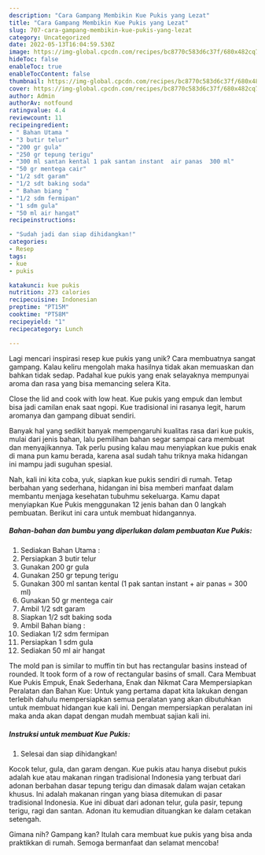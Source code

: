 ```yaml
---
description: "Cara Gampang Membikin Kue Pukis yang Lezat"
title: "Cara Gampang Membikin Kue Pukis yang Lezat"
slug: 707-cara-gampang-membikin-kue-pukis-yang-lezat
category: Uncategorized
date: 2022-05-13T16:04:59.530Z
image: https://img-global.cpcdn.com/recipes/bc8770c583d6c37f/680x482cq70/kue-pukis-foto-resep-utama.jpg
hideToc: false
enableToc: true
enableTocContent: false
thumbnail: https://img-global.cpcdn.com/recipes/bc8770c583d6c37f/680x482cq70/kue-pukis-foto-resep-utama.jpg
cover: https://img-global.cpcdn.com/recipes/bc8770c583d6c37f/680x482cq70/kue-pukis-foto-resep-utama.jpg
author: Admin
authorAv: notfound
ratingvalue: 4.4
reviewcount: 11
recipeingredient:
- " Bahan Utama "
- "3 butir telur"
- "200 gr gula"
- "250 gr tepung terigu"
- "300 ml santan kental 1 pak santan instant  air panas  300 ml"
- "50 gr mentega cair"
- "1/2 sdt garam"
- "1/2 sdt baking soda"
- " Bahan biang "
- "1/2 sdm fermipan"
- "1 sdm gula"
- "50 ml air hangat"
recipeinstructions:

- "Sudah jadi dan siap dihidangkan!"
categories:
- Resep
tags:
- kue
- pukis

katakunci: kue pukis 
nutrition: 273 calories
recipecuisine: Indonesian
preptime: "PT15M"
cooktime: "PT58M"
recipeyield: "1"
recipecategory: Lunch

---
```





Lagi mencari inspirasi resep kue pukis yang unik? Cara membuatnya sangat gampang. Kalau keliru mengolah maka hasilnya tidak akan memuaskan dan bahkan tidak sedap. Padahal kue pukis yang enak selayaknya mempunyai aroma dan rasa yang bisa memancing selera Kita.





Close the lid and cook with low heat. Kue pukis yang empuk dan lembut bisa jadi camilan enak saat ngopi. Kue tradisional ini rasanya legit, harum aromanya dan gampang dibuat sendiri.

Banyak hal yang sedikit banyak mempengaruhi kualitas rasa dari kue pukis, mulai dari jenis bahan, lalu pemilihan bahan segar sampai cara membuat dan menyajikannya. Tak perlu pusing kalau mau menyiapkan kue pukis enak di mana pun kamu berada, karena asal sudah tahu triknya maka hidangan ini mampu jadi suguhan spesial.






Nah, kali ini kita coba, yuk, siapkan kue pukis sendiri di rumah. Tetap berbahan yang sederhana, hidangan ini bisa memberi manfaat dalam membantu menjaga kesehatan tubuhmu sekeluarga. Kamu dapat menyiapkan Kue Pukis menggunakan 12 jenis bahan dan 0 langkah pembuatan. Berikut ini cara untuk membuat hidangannya.

<!--inarticleads1-->

##### Bahan-bahan dan bumbu yang diperlukan dalam pembuatan Kue Pukis:

1. Sediakan  Bahan Utama :
1. Persiapkan 3 butir telur
1. Gunakan 200 gr gula
1. Gunakan 250 gr tepung terigu
1. Gunakan 300 ml santan kental (1 pak santan instant + air panas = 300 ml)
1. Gunakan 50 gr mentega cair
1. Ambil 1/2 sdt garam
1. Siapkan 1/2 sdt baking soda
1. Ambil  Bahan biang :
1. Sediakan 1/2 sdm fermipan
1. Persiapkan 1 sdm gula
1. Sediakan 50 ml air hangat


The mold pan is similar to muffin tin but has rectangular basins instead of rounded. It took form of a row of rectangular basins of small. Cara Membuat Kue Pukis Empuk, Enak Sederhana, Enak dan Nikmat Cara Mempersiapkan Peralatan dan Bahan Kue: Untuk yang pertama dapat kita lakukan dengan terlebih dahulu mempersiapkan semua peralatan yang akan dibutuhkan untuk membuat hidangan kue kali ini. Dengan mempersiapkan peralatan ini maka anda akan dapat dengan mudah membuat sajian kali ini. 

<!--inarticleads2-->

##### Instruksi untuk membuat Kue Pukis:


1. Selesai dan siap dihidangkan!

Kocok telur, gula, dan garam dengan. Kue pukis atau hanya disebut pukis adalah kue atau makanan ringan tradisional Indonesia yang terbuat dari adonan berbahan dasar tepung terigu dan dimasak dalam wajan cetakan khusus. Ini adalah makanan ringan yang biasa ditemukan di pasar tradisional Indonesia. Kue ini dibuat dari adonan telur, gula pasir, tepung terigu, ragi dan santan. Adonan itu kemudian dituangkan ke dalam cetakan setengah. 

Gimana nih? Gampang kan? Itulah cara membuat kue pukis yang bisa anda praktikkan di rumah. Semoga bermanfaat dan selamat mencoba!
